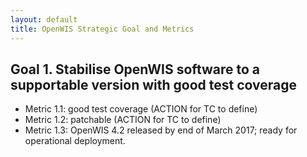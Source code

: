 ```yaml
---
layout: default
title: OpenWIS Strategic Goal and Metrics
---
```


## Goal 1. Stabilise OpenWIS software to a supportable version with good test coverage ##
- Metric 1.1: good test coverage (ACTION for TC to define)
- Metric 1.2: patchable (ACTION for TC to define)
- Metric 1.3: OpenWIS 4.2 released by end of March 2017; ready for operational deployment.
